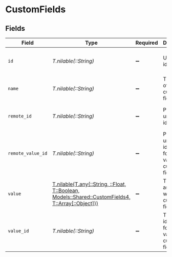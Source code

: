 # CustomFields


## Fields

| Field                                                                                                                                          | Type                                                                                                                                           | Required                                                                                                                                       | Description                                                                                                                                    | Example                                                                                                                                        |
| ---------------------------------------------------------------------------------------------------------------------------------------------- | ---------------------------------------------------------------------------------------------------------------------------------------------- | ---------------------------------------------------------------------------------------------------------------------------------------------- | ---------------------------------------------------------------------------------------------------------------------------------------------- | ---------------------------------------------------------------------------------------------------------------------------------------------- |
| `id`                                                                                                                                           | *T.nilable(::String)*                                                                                                                          | :heavy_minus_sign:                                                                                                                             | Unique identifier                                                                                                                              | 8187e5da-dc77-475e-9949-af0f1fa4e4e3                                                                                                           |
| `name`                                                                                                                                         | *T.nilable(::String)*                                                                                                                          | :heavy_minus_sign:                                                                                                                             | The name of the custom field.                                                                                                                  | Training Completion Status                                                                                                                     |
| `remote_id`                                                                                                                                    | *T.nilable(::String)*                                                                                                                          | :heavy_minus_sign:                                                                                                                             | Provider's unique identifier                                                                                                                   | 8187e5da-dc77-475e-9949-af0f1fa4e4e3                                                                                                           |
| `remote_value_id`                                                                                                                              | *T.nilable(::String)*                                                                                                                          | :heavy_minus_sign:                                                                                                                             | Provider's unique identifier for the value of the custom field.                                                                                | e3cb75bf-aa84-466e-a6c1-b8322b257a48                                                                                                           |
| `value`                                                                                                                                        | [T.nilable(T.any(::String, ::Float, T::Boolean, Models::Shared::CustomFields4, T::Array[::Object]))](../../models/shared/customfieldsvalue.md) | :heavy_minus_sign:                                                                                                                             | The value associated with the custom field.                                                                                                    | Completed                                                                                                                                      |
| `value_id`                                                                                                                                     | *T.nilable(::String)*                                                                                                                          | :heavy_minus_sign:                                                                                                                             | The unique identifier for the value of the custom field.                                                                                       | value_456                                                                                                                                      |